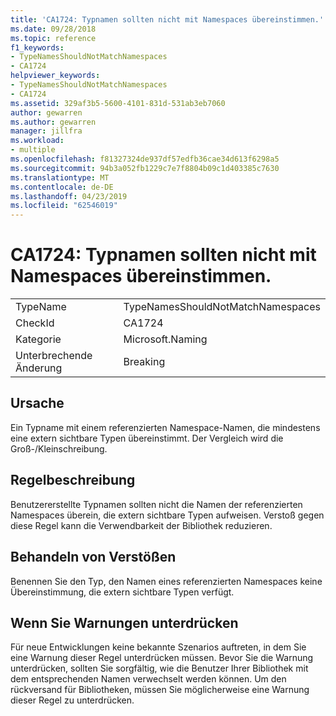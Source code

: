 ```yaml
---
title: 'CA1724: Typnamen sollten nicht mit Namespaces übereinstimmen.'
ms.date: 09/28/2018
ms.topic: reference
f1_keywords:
- TypeNamesShouldNotMatchNamespaces
- CA1724
helpviewer_keywords:
- TypeNamesShouldNotMatchNamespaces
- CA1724
ms.assetid: 329af3b5-5600-4101-831d-531ab3eb7060
author: gewarren
ms.author: gewarren
manager: jillfra
ms.workload:
- multiple
ms.openlocfilehash: f81327324de937df57edfb36cae34d613f6298a5
ms.sourcegitcommit: 94b3a052fb1229c7e7f8804b09c1d403385c7630
ms.translationtype: MT
ms.contentlocale: de-DE
ms.lasthandoff: 04/23/2019
ms.locfileid: "62546019"
---
```

# <a name="ca1724-type-names-should-not-match-namespaces"></a>CA1724: Typnamen sollten nicht mit Namespaces übereinstimmen.

|||
|-|-|
|TypeName|TypeNamesShouldNotMatchNamespaces|
|CheckId|CA1724|
|Kategorie|Microsoft.Naming|
|Unterbrechende Änderung|Breaking|

## <a name="cause"></a>Ursache

Ein Typname mit einem referenzierten Namespace-Namen, die mindestens eine extern sichtbare Typen übereinstimmt. Der Vergleich wird die Groß-/Kleinschreibung.

## <a name="rule-description"></a>Regelbeschreibung

Benutzererstellte Typnamen sollten nicht die Namen der referenzierten Namespaces überein, die extern sichtbare Typen aufweisen. Verstoß gegen diese Regel kann die Verwendbarkeit der Bibliothek reduzieren.

## <a name="how-to-fix-violations"></a>Behandeln von Verstößen

Benennen Sie den Typ, den Namen eines referenzierten Namespaces keine Übereinstimmung, die extern sichtbare Typen verfügt.

## <a name="when-to-suppress-warnings"></a>Wenn Sie Warnungen unterdrücken

Für neue Entwicklungen keine bekannte Szenarios auftreten, in dem Sie eine Warnung dieser Regel unterdrücken müssen. Bevor Sie die Warnung unterdrücken, sollten Sie sorgfältig, wie die Benutzer Ihrer Bibliothek mit dem entsprechenden Namen verwechselt werden können. Um den rückversand für Bibliotheken, müssen Sie möglicherweise eine Warnung dieser Regel zu unterdrücken.